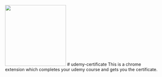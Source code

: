 <img src="https://upload.wikimedia.org/wikipedia/commons/thumb/e/e3/Udemy_logo.svg/2560px-Udemy_logo.svg.png" width="200">
# udemy-certificate
This is a chrome extension which completes your udemy course and gets you the certificate.
